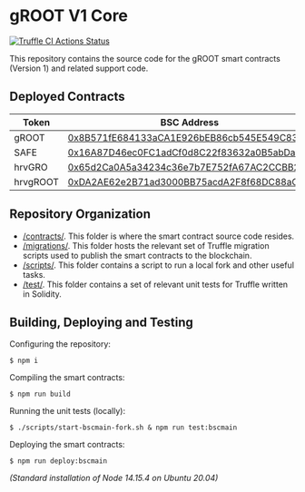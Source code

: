 # gROOT V1 Core

[![Truffle CI Actions Status](https://github.com/GrowthDeFi/groot-v1-core/workflows/Truffle%20CI/badge.svg)](https://github.com/GrowthDeFi/groot-v1-core/actions)

This repository contains the source code for the gROOT smart contracts
(Version 1) and related support code.

## Deployed Contracts

| Token    | BSC Address                                                                                                         |
| -------- | ------------------------------------------------------------------------------------------------------------------- |
| gROOT    | [0x8B571fE684133aCA1E926bEB86cb545E549C832D](https://bscscan.io/address/0x8B571fE684133aCA1E926bEB86cb545E549C832D) |
| SAFE     | [0x16A87D46ec0FC1adCf0d8C22f83632a0B5abDa2c](https://bscscan.io/address/0x16A87D46ec0FC1adCf0d8C22f83632a0B5abDa2c) |
| hrvGRO   | [0x65d2Ca0A5a34234c36e7b7E752fA67AC2CCBB203](https://bscscan.io/address/0x65d2Ca0A5a34234c36e7b7E752fA67AC2CCBB203) |
| hrvgROOT | [0xDA2AE62e2B71ad3000BB75acdA2F8f68DC88aCE4](https://bscscan.io/address/0xDA2AE62e2B71ad3000BB75acdA2F8f68DC88aCE4) |

## Repository Organization

* [/contracts/](contracts). This folder is where the smart contract source code
  resides.
* [/migrations/](migrations). This folder hosts the relevant set of Truffle
  migration scripts used to publish the smart contracts to the blockchain.
* [/scripts/](scripts). This folder contains a script to run a local fork and
  other useful tasks.
* [/test/](test). This folder contains a set of relevant unit tests for Truffle
  written in Solidity.

## Building, Deploying and Testing

Configuring the repository:

    $ npm i

Compiling the smart contracts:

    $ npm run build

Running the unit tests (locally):

    $ ./scripts/start-bscmain-fork.sh & npm run test:bscmain

Deploying the smart contracts:

    $ npm run deploy:bscmain

_(Standard installation of Node 14.15.4 on Ubuntu 20.04)_
